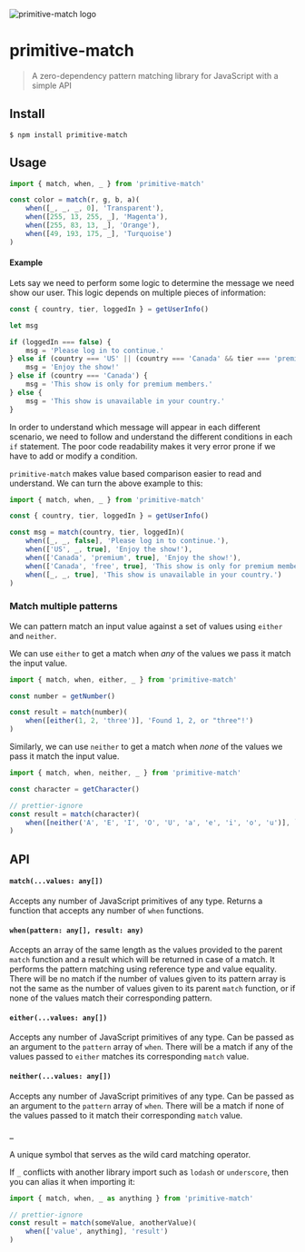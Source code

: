![primitive-match logo](logo.png)

# primitive-match

> A zero-dependency pattern matching library for JavaScript with a simple API

## Install

```
$ npm install primitive-match
```

## Usage

```js
import { match, when, _ } from 'primitive-match'

const color = match(r, g, b, a)(
    when([_, _, _, 0], 'Transparent'),
    when([255, 13, 255, _], 'Magenta'),
    when([255, 83, 13, _], 'Orange'),
    when([49, 193, 175, _], 'Turquoise')
)
```

#### Example

Lets say we need to perform some logic to determine the message we need show our
user. This logic depends on multiple pieces of information:

```js
const { country, tier, loggedIn } = getUserInfo()

let msg

if (loggedIn === false) {
    msg = 'Please log in to continue.'
} else if (country === 'US' || (country === 'Canada' && tier === 'premium')) {
    msg = 'Enjoy the show!'
} else if (country === 'Canada') {
    msg = 'This show is only for premium members.'
} else {
    msg = 'This show is unavailable in your country.'
}
```

In order to understand which message will appear in each different scenario, we
need to follow and understand the different conditions in each `if` statement.
The poor code readability makes it very error prone if we have to add or modify
a condition.

`primitive-match` makes value based comparison easier to read and understand. We
can turn the above example to this:

```js
import { match, when, _ } from 'primitive-match'

const { country, tier, loggedIn } = getUserInfo()

const msg = match(country, tier, loggedIn)(
    when([_, _, false], 'Please log in to continue.'),
    when(['US', _, true], 'Enjoy the show!'),
    when(['Canada', 'premium', true], 'Enjoy the show!'),
    when(['Canada', 'free', true], 'This show is only for premium members.'),
    when([_, _, true], 'This show is unavailable in your country.')
)
```

### Match multiple patterns

We can pattern match an input value against a set of values using `either` and
`neither`.

We can use `either` to get a match when _any_ of the values we pass it match the
input value.

```js
import { match, when, either, _ } from 'primitive-match'

const number = getNumber()

const result = match(number)(
    when([either(1, 2, 'three')], 'Found 1, 2, or "three"!')
)
```

Similarly, we can use `neither` to get a match when _none_ of the values
we pass it match the input value.

```js
import { match, when, neither, _ } from 'primitive-match'

const character = getCharacter()

// prettier-ignore
const result = match(character)(
    when([neither('A', 'E', 'I', 'O', 'U', 'a', 'e', 'i', 'o', 'u')], `${character} is not a vowel!`)
)
```

## API

#### `match(...values: any[])`

Accepts any number of JavaScript primitives of any type. Returns a function that
accepts any number of `when` functions.

#### `when(pattern: any[], result: any)`

Accepts an array of the same length as the values provided to the parent `match`
function and a result which will be returned in case of a match. It performs
the pattern matching using reference type and value equality. There will be no
match if the number of values given to its pattern array is not the same as the
number of values given to its parent `match` function, or if none of the values
match their corresponding pattern.

#### `either(...values: any[])`

Accepts any number of JavaScript primitives of any type. Can be passed as an
argument to the `pattern` array of `when`. There will be a match if any of the
values passed to `either` matches its corresponding `match` value.

#### `neither(...values: any[])`

Accepts any number of JavaScript primitives of any type. Can be passed as an
argument to the `pattern` array of `when`. There will be a match if none of the
values passed to it match their corresponding `match` value.

#### `_`

A unique symbol that serves as the wild card matching operator.

If `_` conflicts with another library import such as `lodash` or `underscore`,
then you can alias it when importing it:

```js
import { match, when, _ as anything } from 'primitive-match'

// prettier-ignore
const result = match(someValue, anotherValue)(
    when(['value', anything], 'result')
)
```
